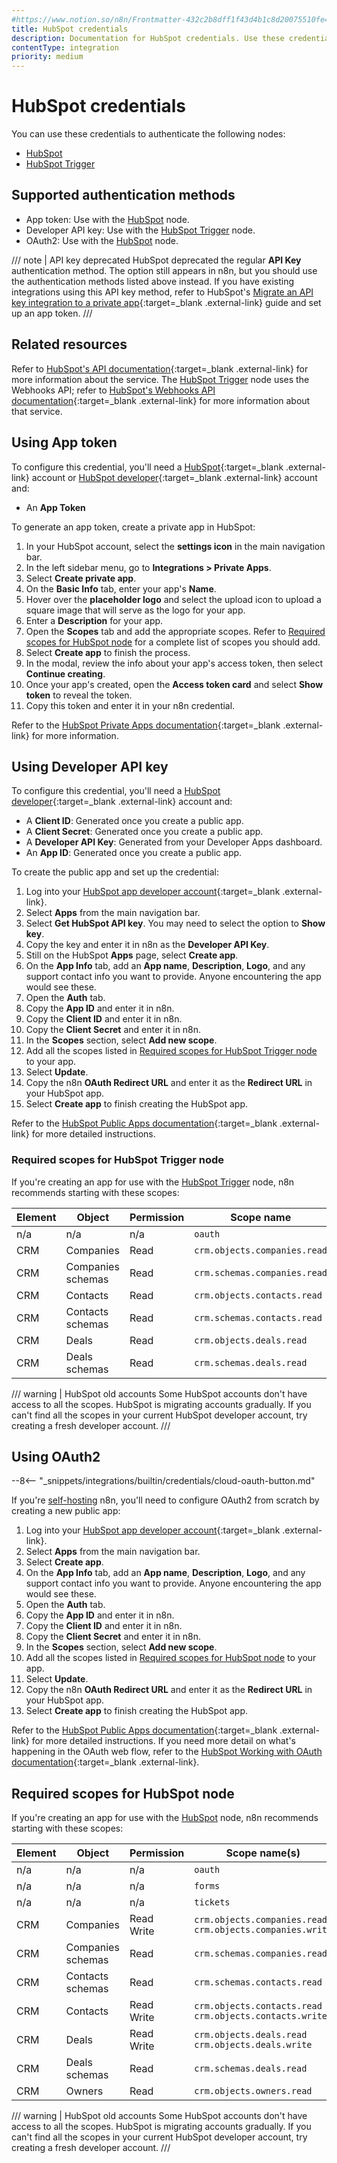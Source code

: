 ```yaml
---
#https://www.notion.so/n8n/Frontmatter-432c2b8dff1f43d4b1c8d20075510fe4
title: HubSpot credentials
description: Documentation for HubSpot credentials. Use these credentials to authenticate HubSpot in n8n, a workflow automation platform.
contentType: integration
priority: medium
---
```


# HubSpot credentials

You can use these credentials to authenticate the following nodes:

- [HubSpot](/integrations/builtin/app-nodes/n8n-nodes-base.hubspot/)
- [HubSpot Trigger](/integrations/builtin/trigger-nodes/n8n-nodes-base.hubspottrigger/)

## Supported authentication methods

- App token: Use with the [HubSpot](/integrations/builtin/app-nodes/n8n-nodes-base.hubspot/) node.
- Developer API key: Use with the [HubSpot Trigger](/integrations/builtin/trigger-nodes/n8n-nodes-base.hubspottrigger/) node.
- OAuth2: Use with the [HubSpot](/integrations/builtin/app-nodes/n8n-nodes-base.hubspot/) node.

/// note | API key deprecated
HubSpot deprecated the regular **API Key** authentication method. The option still appears in n8n, but you should use the authentication methods listed above instead. If you have existing integrations using this API key method, refer to HubSpot's [Migrate an API key integration to a private app](https://developers.hubspot.com/docs/api/migrate-an-api-key-integration-to-a-private-app){:target=_blank .external-link} guide and set up an app token.
///

## Related resources

Refer to [HubSpot's API documentation](https://developers.hubspot.com/docs/api/overview){:target=_blank .external-link} for more information about the service. The [HubSpot Trigger](/integrations/builtin/trigger-nodes/n8n-nodes-base.hubspottrigger/) node uses the Webhooks API; refer to [HubSpot's Webhooks API documentation](https://developers.hubspot.com/docs/api/webhooks){:target=_blank .external-link} for more information about that service.

## Using App token

To configure this credential, you'll need a [HubSpot](https://www.hubspot.com/){:target=_blank .external-link} account or [HubSpot developer](https://developers.hubspot.com/){:target=_blank .external-link} account and:

- An **App Token**

To generate an app token, create a private app in HubSpot:

1. In your HubSpot account, select the **settings icon** in the main navigation bar.
2. In the left sidebar menu, go to **Integrations > Private Apps**.
3. Select **Create private app**.
4. On the **Basic Info** tab, enter your app's **Name**.
5. Hover over the **placeholder logo** and select the upload icon to upload a square image that will serve as the logo for your app.
6. Enter a **Description** for your app.
7. Open the **Scopes** tab and add the appropriate scopes. Refer to [Required scopes for HubSpot node](#required-scopes-for-hubspot-node) for a complete list of scopes you should add.
8. Select **Create app** to finish the process.
9. In the modal, review the info about your app's access token, then select **Continue creating**.
10. Once your app's created, open the **Access token card** and select **Show token** to reveal the token.
11. Copy this token and enter it in your n8n credential.

Refer to the [HubSpot Private Apps documentation](https://developers.hubspot.com/docs/api/private-apps){:target=_blank .external-link} for more information.

## Using Developer API key

To configure this credential, you'll need a [HubSpot developer](https://developers.hubspot.com/){:target=_blank .external-link} account and:

- A **Client ID**: Generated once you create a public app. 
- A **Client Secret**: Generated once you create a public app.
- A **Developer API Key**: Generated from your Developer Apps dashboard.
- An **App ID**: Generated once you create a public app.

To create the public app and set up the credential:

1. Log into your [HubSpot app developer account](https://developers.hubspot.com/){:target=_blank .external-link}.
2. Select **Apps** from the main navigation bar.
3. Select **Get HubSpot API key**. You may need to select the option to **Show key**.
4. Copy the key and enter it in n8n as the **Developer API Key**.
3. Still on the HubSpot **Apps** page, select **Create app**.
4. On the **App Info** tab, add an **App name**, **Description**, **Logo**, and any support contact info you want to provide. Anyone encountering the app would see these.
5. Open the **Auth** tab.
6. Copy the **App ID** and enter it in n8n.
6. Copy the **Client ID** and enter it in n8n.
7. Copy the **Client Secret** and enter it in n8n.
8. In the **Scopes** section, select **Add new scope**.
9. Add all the scopes listed in [Required scopes for HubSpot Trigger node](#required-scopes-for-hubspot-trigger-node) to your app.
10. Select **Update**.
11. Copy the n8n **OAuth Redirect URL** and enter it as the **Redirect URL** in your HubSpot app.
12. Select **Create app** to finish creating the HubSpot app.

 Refer to the [HubSpot Public Apps documentation](https://developers.hubspot.com/docs/api/creating-an-app){:target=_blank .external-link} for more detailed instructions.

### Required scopes for HubSpot Trigger node

If you're creating an app for use with the [HubSpot Trigger](/integrations/builtin/trigger-nodes/n8n-nodes-base.hubspottrigger/) node, n8n recommends starting with these scopes:

| **Element** | **Object** | **Permission** | **Scope name** |
| --- | --- | --- | --- |
| n/a | n/a | n/a | `oauth` |
| CRM | Companies | Read | `crm.objects.companies.read` |
| CRM | Companies schemas | Read | `crm.schemas.companies.read` |
| CRM | Contacts | Read | `crm.objects.contacts.read` |
| CRM | Contacts schemas | Read | `crm.schemas.contacts.read` |
| CRM | Deals | Read | `crm.objects.deals.read` |
| CRM | Deals schemas| Read | `crm.schemas.deals.read` |

/// warning | HubSpot old accounts
Some HubSpot accounts don't have access to all the scopes. HubSpot is migrating accounts gradually. If you can't find all the scopes in your current HubSpot developer account, try creating a fresh developer account.
///

## Using OAuth2

--8<-- "_snippets/integrations/builtin/credentials/cloud-oauth-button.md"

If you're [self-hosting](/hosting/) n8n, you'll need to configure OAuth2 from scratch by creating a new public app:

1. Log into your [HubSpot app developer account](https://developers.hubspot.com/){:target=_blank .external-link}.
2. Select **Apps** from the main navigation bar.
3. Select **Create app**.
4. On the **App Info** tab, add an **App name**, **Description**, **Logo**, and any support contact info you want to provide. Anyone encountering the app would see these.
5. Open the **Auth** tab.
6. Copy the **App ID** and enter it in n8n.
6. Copy the **Client ID** and enter it in n8n.
7. Copy the **Client Secret** and enter it in n8n.
8. In the **Scopes** section, select **Add new scope**.
9. Add all the scopes listed in [Required scopes for HubSpot node](#required-scopes-for-hubspot-node) to your app.
10. Select **Update**.
11. Copy the n8n **OAuth Redirect URL** and enter it as the **Redirect URL** in your HubSpot app.
12. Select **Create app** to finish creating the HubSpot app.

Refer to the [HubSpot Public Apps documentation](https://developers.hubspot.com/docs/api/creating-an-app){:target=_blank .external-link} for more detailed instructions. If you need more detail on what's happening in the OAuth web flow, refer to the [HubSpot Working with OAuth documentation](https://developers.hubspot.com/docs/api/working-with-oauth){:target=_blank .external-link}.

## Required scopes for HubSpot node

If you're creating an app for use with the [HubSpot](/integrations/builtin/app-nodes/n8n-nodes-base.hubspot/) node, n8n recommends starting with these scopes:

| **Element** | **Object** | **Permission** | **Scope name(s)** |
| --- | --- | --- | --- |
| n/a | n/a | n/a |  `oauth` |
| n/a | n/a | n/a |  `forms` |
| n/a | n/a | n/a |  `tickets` |
| CRM | Companies | Read <br> Write | `crm.objects.companies.read` <br> `crm.objects.companies.write`|
| CRM | Companies schemas | Read | `crm.schemas.companies.read` |
| CRM | Contacts schemas | Read | `crm.schemas.contacts.read` |
| CRM | Contacts | Read <br> Write | `crm.objects.contacts.read` <br> `crm.objects.contacts.write`|
| CRM | Deals | Read <br> Write | `crm.objects.deals.read` <br> `crm.objects.deals.write`|
| CRM | Deals schemas | Read | `crm.schemas.deals.read` |
| CRM | Owners | Read | `crm.objects.owners.read` |

/// warning | HubSpot old accounts
Some HubSpot accounts don't have access to all the scopes. HubSpot is migrating accounts gradually. If you can't find all the scopes in your current HubSpot developer account, try creating a fresh developer account.
///
